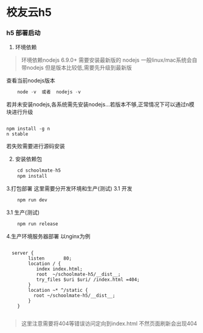 # 校友云h5

### h5 部署启动

1. 环境依赖

> 环境依赖nodejs 6.9.0+ 需要安装最新版的 nodejs
一般linux/mac系统会自带nodejs 但是版本比较低,需要先升级到最新版

查看当前nodejs版本
```js
    node -v  或者  nodejs -v

```
   若并未安装nodejs,各系统需先安装nodejs...若版本不够,正常情况下可以通过n模块进行升级

```sheel

npm install -g n
n stable

```
若失败需要进行源码安装


2. 安装依赖包
```javascript
    cd schoolmate-h5
    npm install
```
3.打包部署
这里需要分开发环境和生产(测试)
3.1 开发
```JavaScript
    npm run dev

```
3.1 生产(测试)
```JavaScript
    npm run release
```

4.生产环境服务器部署
以nginx为例

```nginx

  server {
        listen       80;
        location / {
           index index.html;
           root  ~/schoolmate-h5/__dist__;
           try_files $uri $uri/ /index.html =404;
        }
        location ~* ^/static {
          root ~/schoolmate-h5/__dist__;
        }
    }
    
```
> 这里注意需要将404等错误访问定向到index.html  不然页面刷新会出现404
